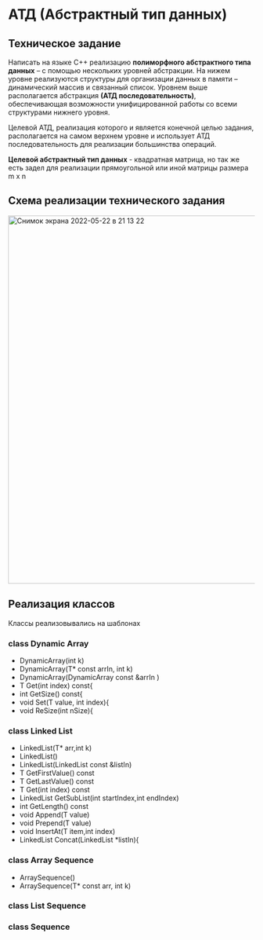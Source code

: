 # АТД (Абстрактный тип данных)

## Техническое задание

Написать на языке C++ реализацию **полиморфного абстрактного типа данных** – с помощью нескольких уровней абстракции. 
На нижем уровне реализуются структуры для организации данных в памяти – динамический массив и связанный список. 
Уровнем выше располагается абстракция **(АТД последовательность)**, обеспечивающая возможности унифицированной работы со всеми структурами нижнего уровня. 

Целевой АТД, реализация которого и является конечной целью задания, располагается на самом верхнем уровне и использует АТД последовательность для реализации большинства операций.

**Целевой абстрактный тип данных** - квадратная матрица, но так же есть задел для реализации прямоугольной или иной матрицы размера m x n

## Схема реализации технического задания
<img width="750" alt="Снимок экрана 2022-05-22 в 21 13 22" src="https://user-images.githubusercontent.com/89743034/169709659-5b88550b-ce20-4a24-8043-24adfa7d73ec.png">

## Реализация классов
Классы реализовывались на шаблонах
### class Dynamic Array
- DynamicArray(int k)
- DynamicArray(T* const arrIn, int k)
- DynamicArray(DynamicArray<T> const &arrIn )
- T Get(int index) const{
- int GetSize() const{
- void Set(T value, int index){
- void ReSize(int nSize){


### class Linked List
- LinkedList(T* arr,int k)
- LinkedList()
- LinkedList<T>(LinkedList<T> const &listIn)
- T GetFirstValue() const
- T GetLastValue() const
- T Get(int index) const
- LinkedList <T> GetSubList(int startIndex,int endIndex)
- int GetLength() const
- void Append(T value)
- void Prepend(T value)
- void InsertAt(T item,int index)
- LinkedList <T> Concat(LinkedList<T> *listIn){

### class Array Sequence
- ArraySequence()
- ArraySequence(T* const arr, int k)


### class List Sequence

### class Sequence
  
